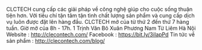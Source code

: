 CLCTECH cung cấp các giải pháp về công nghệ giúp cho cuộc sống thuận tiện hơn. Với tiêu chí tận tâm tận tình chất lượng sản phẩm và cung cấp dịch vụ luôn được đặt lên hàng đầu. CLCTECH mở của từ thứ 2 đến thứ 7 hàng tuần. Giờ mở của 8h -  17h. 1 Trịnh Văn Bô Xuân Phương Nam Từ Liêm Hà Nội
Website : http://clecontech.com/
Facebook : https://bit.ly/3iIapPd
Tin tức về sản phẩm : http://clecontech.com/blog/
